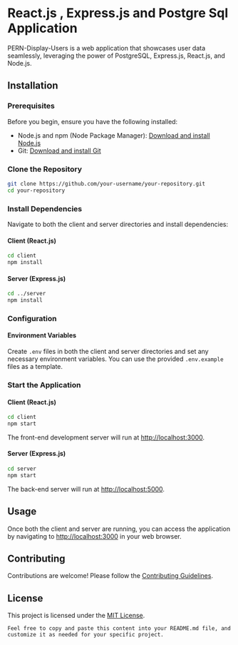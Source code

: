 # React.js , Express.js and Postgre Sql Application

PERN-Display-Users is a web application that showcases user data seamlessly, leveraging the power of PostgreSQL, Express.js, React.js, and Node.js.

## Installation

### Prerequisites

Before you begin, ensure you have the following installed:

- Node.js and npm (Node Package Manager): [Download and install Node.js](https://nodejs.org/)
- Git: [Download and install Git](https://git-scm.com/)

### Clone the Repository

```bash
git clone https://github.com/your-username/your-repository.git
cd your-repository
```

### Install Dependencies

Navigate to both the client and server directories and install dependencies:

#### Client (React.js)

```bash
cd client
npm install
```

#### Server (Express.js)

```bash
cd ../server
npm install
```

### Configuration

#### Environment Variables

Create `.env` files in both the client and server directories and set any necessary environment variables. You can use the provided `.env.example` files as a template.

### Start the Application

#### Client (React.js)

```bash
cd client
npm start
```

The front-end development server will run at [http://localhost:3000](http://localhost:3000).

#### Server (Express.js)

```bash
cd server
npm start
```

The back-end server will run at [http://localhost:5000](http://localhost:3500).

## Usage

Once both the client and server are running, you can access the application by navigating to [http://localhost:3000](http://localhost:3000) in your web browser.

## Contributing

Contributions are welcome! Please follow the [Contributing Guidelines](CONTRIBUTING.md).

## License

This project is licensed under the [MIT License](LICENSE).
```
Feel free to copy and paste this content into your README.md file, and customize it as needed for your specific project.
